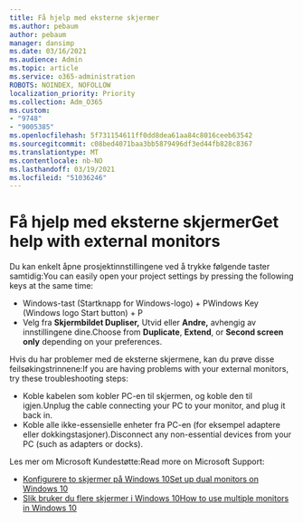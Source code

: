 ```yaml
---
title: Få hjelp med eksterne skjermer
ms.author: pebaum
author: pebaum
manager: dansimp
ms.date: 03/16/2021
ms.audience: Admin
ms.topic: article
ms.service: o365-administration
ROBOTS: NOINDEX, NOFOLLOW
localization_priority: Priority
ms.collection: Adm_O365
ms.custom:
- "9748"
- "9005385"
ms.openlocfilehash: 5f731154611ff0dd8dea61aa84c8016ceeb63542
ms.sourcegitcommit: c08bed4071baa3bb5879496df3ed44fb828c8367
ms.translationtype: MT
ms.contentlocale: nb-NO
ms.lasthandoff: 03/19/2021
ms.locfileid: "51036246"
---
```

# <a name="get-help-with-external-monitors"></a><span data-ttu-id="8f92a-102">Få hjelp med eksterne skjermer</span><span class="sxs-lookup"><span data-stu-id="8f92a-102">Get help with external monitors</span></span>

<span data-ttu-id="8f92a-103">Du kan enkelt åpne prosjektinnstillingene ved å trykke følgende taster samtidig:</span><span class="sxs-lookup"><span data-stu-id="8f92a-103">You can easily open your project settings by pressing the following keys at the same time:</span></span>

- <span data-ttu-id="8f92a-104">Windows-tast (Startknapp for Windows-logo) + P</span><span class="sxs-lookup"><span data-stu-id="8f92a-104">Windows Key (Windows logo Start button) + P</span></span>
- <span data-ttu-id="8f92a-105">Velg fra  **Skjermbildet Dupliser,** Utvid eller **Andre,** avhengig av innstillingene dine.</span><span class="sxs-lookup"><span data-stu-id="8f92a-105">Choose from **Duplicate**, **Extend**, or **Second screen only** depending on your preferences.</span></span>

<span data-ttu-id="8f92a-106">Hvis du har problemer med de eksterne skjermene, kan du prøve disse feilsøkingstrinnene:</span><span class="sxs-lookup"><span data-stu-id="8f92a-106">If you are having problems with your external monitors, try these troubleshooting steps:</span></span>

- <span data-ttu-id="8f92a-107">Koble kabelen som kobler PC-en til skjermen, og koble den til igjen.</span><span class="sxs-lookup"><span data-stu-id="8f92a-107">Unplug the cable connecting your PC to your monitor, and plug it back in.</span></span>
- <span data-ttu-id="8f92a-108">Koble alle ikke-essensielle enheter fra PC-en (for eksempel adaptere eller dokkingstasjoner).</span><span class="sxs-lookup"><span data-stu-id="8f92a-108">Disconnect any non-essential devices from your PC (such as adapters or docks).</span></span>

<span data-ttu-id="8f92a-109">Les mer om Microsoft Kundestøtte:</span><span class="sxs-lookup"><span data-stu-id="8f92a-109">Read more on Microsoft Support:</span></span>

- [<span data-ttu-id="8f92a-110">Konfigurere to skjermer på Windows 10</span><span class="sxs-lookup"><span data-stu-id="8f92a-110">Set up dual monitors on Windows 10</span></span>](https://support.microsoft.com/windows/set-up-dual-monitors-on-windows-10-3d5c15dc-cc63-d850-aeb6-b41778147554)
- [<span data-ttu-id="8f92a-111">Slik bruker du flere skjermer i Windows 10</span><span class="sxs-lookup"><span data-stu-id="8f92a-111">How to use multiple monitors in Windows 10</span></span>](https://support.microsoft.com/windows/how-to-use-multiple-monitors-in-windows-10-329c6962-5a4d-b481-7baa-bec9671f728a)

